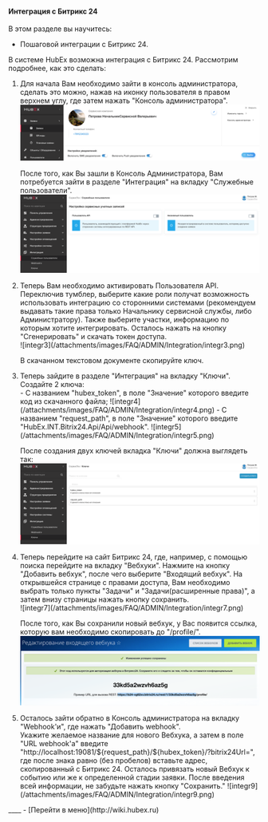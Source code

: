#### Интеграция с Битрикс 24
В этом разделе вы научитесь:
- Пошаговой интеграции с Битрикс 24.

В системе HubEx возможна интеграция с Битрикс 24. Рассмотрим подробнее, как это сделать:
<html>
<body>
<ol type="1">
<li> Для начала Вам необходимо зайти в консоль администратора, сделать это можно, нажав на иконку пользователя в правом верхнем углу, где затем нажать "Консоль администратора".</li>
<img src="/attachments/images/FAQ/ADMIN/Integration/integr1.png"/>

После того, как Вы зашли в Консоль Администратора, Вам потребуется зайти в разделе "Интеграция" на вкладку "Служебные пользователи".
![integr2](/attachments/images/FAQ/ADMIN/Integration/integr2.png)
<li> Теперь Вам необходимо активировать Пользователя API. Переключив тумблер, выберите какие роли получат возможность использовать интеграцию со сторонними системами (рекомендуем выдавать такие права только Начальнику сервисной службы, либо Администратору). Также выберите участки, информацию по которым хотите интегрировать. Осталось нажать на кнопку "Сгенерировать" и скачать токен доступа.</li>
![integr3](/attachments/images/FAQ/ADMIN/Integration/integr3.png)

В скачанном текстовом документе скопируйте ключ.
<li> Теперь зайдите в разделе "Интеграция" на вкладку "Ключи". Создайте 2 ключа: </li>
- С названием "hubex_token", в поле "Значение" которого введите код из скачанного файла;
![integr4](/attachments/images/FAQ/ADMIN/Integration/integr4.png)
- С названием "request_path", в поле "Значение" которого введите "HubEx.INT.Bitrix24.Api/Api/webhook".
![integr5](/attachments/images/FAQ/ADMIN/Integration/integr5.png)

После создания двух ключей вкладка "Ключи" должна выглядеть так:
![integr6](/attachments/images/FAQ/ADMIN/Integration/integr6.png)

<li> Теперь перейдите на сайт Битрикс 24, где, например, с помощью поиска перейдите на вкладку "Вебхуки". Нажмите на кнопку "Добавить вебхук", после чего выберите "Входящий вебхук".
На открывшейся странице с правами доступа, Вам необходимо выбрать только пункты "Задачи" и "Задачи(расширенные права)", а затем внизу страницы нажать кнопку сохранить. </li>
![integr7](/attachments/images/FAQ/ADMIN/Integration/integr7.png)

После того, как Вы сохранили новый вебхук, у Вас появится ссылка, которую вам необходимо скопировать до "/profile/".
![integr8](/attachments/images/FAQ/ADMIN/Integration/integr8.png)
<li> Осталось зайти обратно в Консоль администратора на вкладку "Webhook'и", где нажать "Добавить webhook".</li>
Укажите желаемое название для нового Вебхука, а затем в поле "URL webhook'a" введите "http://localhost:19081/${request_path}/${hubex_token}/?bitrix24Url=", где после знака равно (без пробелов) вставьте адрес, скопированный с Битрикс 24. Осталось привязать новый Вебхук к событию или же к определенной стадии заявки. После введения всей информации, не забудьте нажать кнопку "Сохранить."
![integr9](/attachments/images/FAQ/ADMIN/Integration/integr9.png)

</ol>
</body>
</html>
____
- [Перейти в меню](http://wiki.hubex.ru)
